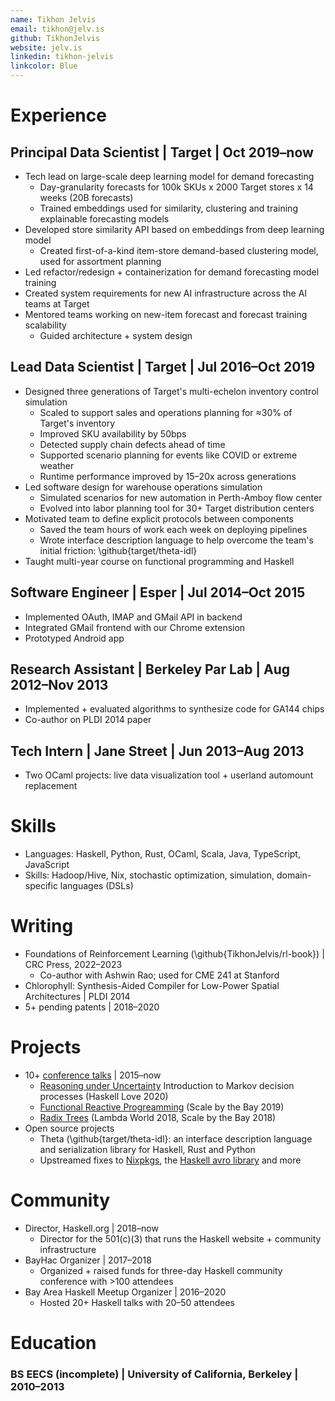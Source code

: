 ```yaml
---
name: Tikhon Jelvis
email: tikhon@jelv.is
github: TikhonJelvis
website: jelv.is
linkedin: tikhon-jelvis
linkcolor: Blue
---
```


# Experience

## Principal Data Scientist | Target | Oct 2019–now

<!-- Describe demand forecasting: different granularities, operations, planning -->

<!-- Consumer Demand Forecasting is an effort to accurately estimate expected demand for products at various (geo)locations and timeperiods, which is critical for planning and operating purposes of a retail business -->

  * Tech lead on large-scale deep learning model for demand forecasting
    * Day-granularity forecasts for 100k SKUs x 2000 Target stores x 14 weeks (20B forecasts)
    * Trained embeddings used for similarity, clustering and training explainable forecasting models
  * Developed store similarity API based on embeddings from deep learning model
    * Created first-of-a-kind item-store demand-based clustering model, used for assortment planning
  * Led refactor/redesign + containerization for demand forecasting model training
  * Created system requirements for new AI infrastructure across the AI teams at Target
  * Mentored teams working on new-item forecast and forecast training scalability
    * Guided architecture + system design

<!-- Split principal role into three larger sub-sections: demand forecasting, architecture/team, evangalizing -->

<!-- Evangalized new technologies to the team  -->
<!-- Example: property-based testing, which helped several teams prevent bugs from getting into production  -->
<!-- Another example... -->

## Lead Data Scientist | Target | Jul 2016–Oct 2019

  * Designed three generations of Target's multi-echelon inventory control simulation
    * Scaled to support sales and operations planning for ≈30% of Target's inventory
    * Improved SKU availability by 50bps
    * Detected supply chain defects ahead of time
    * Supported scenario planning for events like COVID or extreme weather
    * Runtime performance improved by 15–20x across generations
  * Led software design for warehouse operations simulation
    * Simulated scenarios for new automation in Perth-Amboy flow center
    * Evolved into labor planning tool for 30+ Target distribution centers
  * Motivated team to define explicit protocols between components
    * Saved the team hours of work each week on deploying pipelines
    * Wrote interface description language to help overcome the team's initial friction: \github{target/theta-idl}
  * Taught multi-year course on functional programming and Haskell

## Software Engineer | Esper | Jul 2014–Oct 2015

  * Implemented OAuth, IMAP and GMail API in backend
  * Integrated GMail frontend with our Chrome extension
  * Prototyped Android app

## Research Assistant | Berkeley Par Lab | Aug 2012–Nov 2013

  * Implemented + evaluated algorithms to synthesize code for GA144 chips
  * Co-author on PLDI 2014 paper

## Tech Intern | Jane Street | Jun 2013–Aug 2013

  * Two OCaml projects: live data visualization tool + userland automount replacement

# Skills

  * Languages: Haskell, Python, Rust, OCaml, Scala, Java, TypeScript, JavaScript
  * Skills: Hadoop/Hive, Nix, stochastic optimization, simulation, domain-specific languages (DSLs)

# Writing

<!-- Add details about Quora/Stack Overflow/etc -->

  * Foundations of Reinforcement Learning (\github{TikhonJelvis/rl-book}) | CRC Press, 2022–2023
    * Co-author with Ashwin Rao; used for CME 241 at Stanford
  * Chlorophyll: Synthesis-Aided Compiler for Low-Power Spatial Architectures | PLDI 2014
  * 5+ pending patents | 2018–2020

  <!-- Better phrasing/organization? -->
# Projects

  * 10+ [conference talks][talks] | 2015–now
    * [Reasoning under Uncertainty][uncertainty] Introduction to Markov decision processes (Haskell Love 2020)
    * [Functional Reactive Progreamming][frp] (Scale by the Bay 2019)
    * [Radix Trees][radix-trees] (Lambda World 2018, Scale by the Bay 2018)
  * Open source projects
    * Theta (\github{target/theta-idl}: an interface description language and serialization library for Haskell, Rust and Python
    * Upstreamed fixes to [Nixpkgs], the [Haskell avro library][haskell-avro] and more


[talks]: https://jelv.is/talks/
[radix-trees]: https://jelv.is/talks/lambda-world-2018
[uncertainty]: https://jelv.is/talks/haskell-love-2020
[frp]: https://www.youtube.com/watch?v=ePgWU3KZvfQ
[haskell-avro]: https://github.com/haskell-works/avro
[Nixpkgs]: https://github.com/NixOS/nixpkgs

# Community

  * Director, Haskell.org | 2018–now
    * Director for the 501(c)(3) that runs the Haskell website + community infrastructure
  * BayHac Organizer | 2017–2018
    * Organized + raised funds for three-day Haskell community conference with >100 attendees
  * Bay Area Haskell Meetup Organizer | 2016–2020
    * Hosted 20+ Haskell talks with 20–50 attendees

# Education

### BS EECS (incomplete) | University of California, Berkeley | 2010–2013
